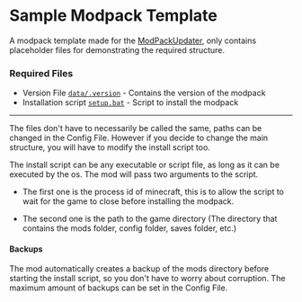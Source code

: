 # Sample Modpack Template

A modpack template made for the [ModPackUpdater](https://github.com/someramsey/ModPackUpdater), only contains placeholder files for demonstrating the required structure.

### Required Files

- Version File [`data/.version`](SampleModpack/data/.version) - Contains the version of the modpack
- Installation script [`setup.bat`](SampleModpack/setup.bat) - Script to install the modpack

---

The files don't have to necessarily be called the same, paths can be changed in the Config File. However if you decide to change the main structure, you will have to modify the install script too.

The install script can be any executable or script file, as long as it can be executed by the os. The mod will pass two arguments to the script. 

- The first one is the process id of minecraft, this is to allow the script to wait for the game to close before installing the modpack.

- The second one is the path to the game directory (The directory that contains the mods folder, config folder, saves folder, etc.)


#### Backups

The mod automatically creates a backup of the mods directory before starting the install script, so you don't have to worry about corruption. The maximum amount of backups can be set in the Config File.
